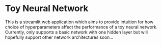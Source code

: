 # Toy Neural Network
This is a streamlit web application which aims to provide
intuition for how choice of hyperparameters affect the
performance of a toy neural network. Currently, only supports
a basic network with one hidden layer but will hopefully
support other network architectures soon...